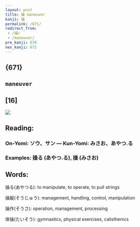 ```yaml
---
layout: post
title: 操 maneuver
kanji: 操
permalink: /671/
redirect_from:
 - /操/
 - /maneuver/
pre_kanji: 670
nex_kanji: 672
---
```


## {671}

## `maneuver`

## [16]

<div class="stroke"><img src="E6938D.png" /></div>

## Reading:

### On-Yomi: ソウ、サン &mdash; Kun-Yomi: みさお、あやつ.る

### Examples: 操る (あやつ.る), 操 (みさお)

## Words:

操る(あやつる): to manipulate, to operate, to pull strings

操縦(そうじゅう): management, handling, control, manipulation

操作(そうさ): operation, management, processing

体操(たいそう): gymnastics, physical exercises, calisthenics
